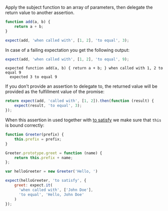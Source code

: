 Apply the subject function to an array of parameters, then delegate the return value to another assertion.

```js
function add(a, b) {
    return a + b;
}

expect(add, 'when called with', [1, 2], 'to equal', 3);
```

In case of a failing expectation you get the following output:

```js
expect(add, 'when called with', [1, 2], 'to equal', 9);
```

```output
expected function add(a, b) { return a + b; } when called with 1, 2 to equal 9
  expected 3 to equal 9
```

If you don't provide an assertion to delegate to, the returned value will be
provided as the fulfillment value of the promise:

```js
return expect(add, 'called with', [1, 2]).then(function (result) {
    expect(result, 'to equal', 3);
});
```

When this assertion in used together with [to satisfy](/assertions/any/to-satisfy)
we make sure that `this` is bound correctly:

```js
function Greeter(prefix) {
    this.prefix = prefix;
}

Greeter.prototype.greet = function (name) {
    return this.prefix + name;
};

var helloGreeter = new Greeter('Hello, ')

expect(helloGreeter, 'to satisfy', {
    greet: expect.it(
      'when called with', ['John Doe'],
      'to equal', 'Hello, John Doe'
    )
});
```
